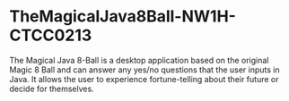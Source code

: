 # TheMagicalJava8Ball-NW1H-CTCC0213
 The Magical Java 8-Ball is a desktop application based on the original Magic 8 Ball and can answer any yes/no questions that the user inputs in Java.  It allows the user to experience fortune-telling about their future or decide for themselves. 
